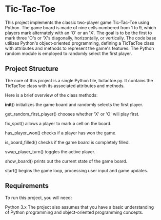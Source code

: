 # Tic-Tac-Toe
This project implements the classic two-player game Tic-Tac-Toe using Python. The game board is made of nine cells numbered from 1 to 9, which players mark alternately with an 'O' or an 'X'. The goal is to be the first to mark three 'O's or 'X's diagonally, horizontally, or vertically. The code base utilizes Python's object-oriented programming, defining a TicTacToe class with attributes and methods to represent the game's features. The Python random module is employed to randomly select the first player.

## Project Structure
The core of this project is a single Python file, tictactoe.py. It contains the TicTacToe class with its associated attributes and methods.

Here is a brief overview of the class methods:

__init__() initializes the game board and randomly selects the first player.

get_random_first_player() chooses whether 'X' or 'O' will play first.

fix_spot() allows a player to mark a cell on the board.

has_player_won() checks if a player has won the game.

is_board_filled() checks if the game board is completely filled.

swap_player_turn() toggles the active player.

show_board() prints out the current state of the game board.

start() begins the game loop, processing user input and game updates.

## Requirements
To run this project, you will need:

Python 3.x
The project also assumes that you have a basic understanding of Python programming and object-oriented programming concepts.
